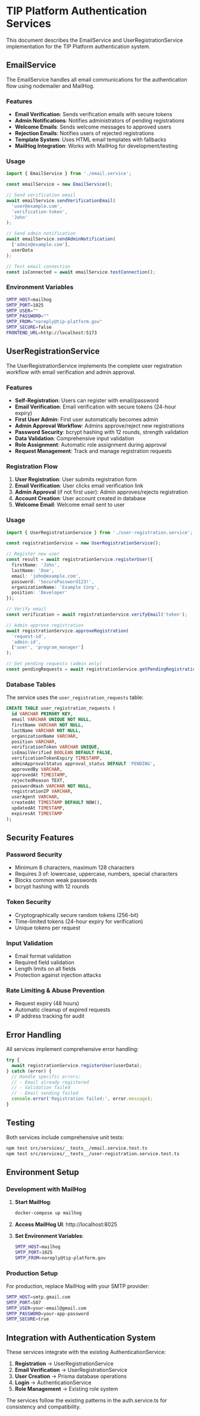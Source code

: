 # TIP Platform Authentication Services

This document describes the EmailService and UserRegistrationService implementation for the TIP Platform authentication system.

## EmailService

The EmailService handles all email communications for the authentication flow using nodemailer and MailHog.

### Features

- **Email Verification**: Sends verification emails with secure tokens
- **Admin Notifications**: Notifies administrators of pending registrations
- **Welcome Emails**: Sends welcome messages to approved users
- **Rejection Emails**: Notifies users of rejected registrations
- **Template System**: Uses HTML email templates with fallbacks
- **MailHog Integration**: Works with MailHog for development/testing

### Usage

```typescript
import { EmailService } from './email.service';

const emailService = new EmailService();

// Send verification email
await emailService.sendVerificationEmail(
  'user@example.com',
  'verification-token',
  'John'
);

// Send admin notification
await emailService.sendAdminNotification(
  ['admin@example.com'],
  userData
);

// Test email connection
const isConnected = await emailService.testConnection();
```

### Environment Variables

```bash
SMTP_HOST=mailhog
SMTP_PORT=1025
SMTP_USER=""
SMTP_PASSWORD=""
SMTP_FROM="noreply@tip-platform.gov"
SMTP_SECURE=false
FRONTEND_URL=http://localhost:5173
```

## UserRegistrationService

The UserRegistrationService implements the complete user registration workflow with email verification and admin approval.

### Features

- **Self-Registration**: Users can register with email/password
- **Email Verification**: Email verification with secure tokens (24-hour expiry)
- **First User Admin**: First user automatically becomes admin
- **Admin Approval Workflow**: Admins approve/reject new registrations
- **Password Security**: bcrypt hashing with 12 rounds, strength validation
- **Data Validation**: Comprehensive input validation
- **Role Assignment**: Automatic role assignment during approval
- **Request Management**: Track and manage registration requests

### Registration Flow

1. **User Registration**: User submits registration form
2. **Email Verification**: User clicks email verification link
3. **Admin Approval** (if not first user): Admin approves/rejects registration
4. **Account Creation**: User account created in database
5. **Welcome Email**: Welcome email sent to user

### Usage

```typescript
import { UserRegistrationService } from './user-registration.service';

const registrationService = new UserRegistrationService();

// Register new user
const result = await registrationService.registerUser({
  firstName: 'John',
  lastName: 'Doe',
  email: 'john@example.com',
  password: 'SecurePassword123!',
  organizationName: 'Example Corp',
  position: 'Developer'
});

// Verify email
const verification = await registrationService.verifyEmail('token');

// Admin approve registration
await registrationService.approveRegistration(
  'request-id',
  'admin-id',
  ['user', 'program_manager']
);

// Get pending requests (admin only)
const pendingRequests = await registrationService.getPendingRegistrations();
```

### Database Tables

The service uses the `user_registration_requests` table:

```sql
CREATE TABLE user_registration_requests (
  id VARCHAR PRIMARY KEY,
  email VARCHAR UNIQUE NOT NULL,
  firstName VARCHAR NOT NULL,
  lastName VARCHAR NOT NULL,
  organizationName VARCHAR,
  position VARCHAR,
  verificationToken VARCHAR UNIQUE,
  isEmailVerified BOOLEAN DEFAULT FALSE,
  verificationTokenExpiry TIMESTAMP,
  adminApprovalStatus approval_status DEFAULT 'PENDING',
  approvedBy VARCHAR,
  approvedAt TIMESTAMP,
  rejectedReason TEXT,
  passwordHash VARCHAR NOT NULL,
  registrationIP VARCHAR,
  userAgent VARCHAR,
  createdAt TIMESTAMP DEFAULT NOW(),
  updatedAt TIMESTAMP,
  expiresAt TIMESTAMP
);
```

## Security Features

### Password Security
- Minimum 8 characters, maximum 128 characters
- Requires 3 of: lowercase, uppercase, numbers, special characters
- Blocks common weak passwords
- bcrypt hashing with 12 rounds

### Token Security
- Cryptographically secure random tokens (256-bit)
- Time-limited tokens (24-hour expiry for verification)
- Unique tokens per request

### Input Validation
- Email format validation
- Required field validation
- Length limits on all fields
- Protection against injection attacks

### Rate Limiting & Abuse Prevention
- Request expiry (48 hours)
- Automatic cleanup of expired requests
- IP address tracking for audit

## Error Handling

All services implement comprehensive error handling:

```typescript
try {
  await registrationService.registerUser(userData);
} catch (error) {
  // Handle specific errors:
  // - Email already registered
  // - Validation failed
  // - Email sending failed
  console.error('Registration failed:', error.message);
}
```

## Testing

Both services include comprehensive unit tests:

```bash
npm test src/services/__tests__/email.service.test.ts
npm test src/services/__tests__/user-registration.service.test.ts
```

## Environment Setup

### Development with MailHog

1. **Start MailHog**:
   ```bash
   docker-compose up mailhog
   ```

2. **Access MailHog UI**: http://localhost:8025

3. **Set Environment Variables**:
   ```bash
   SMTP_HOST=mailhog
   SMTP_PORT=1025
   SMTP_FROM=noreply@tip-platform.gov
   ```

### Production Setup

For production, replace MailHog with your SMTP provider:

```bash
SMTP_HOST=smtp.gmail.com
SMTP_PORT=587
SMTP_USER=your-email@gmail.com
SMTP_PASSWORD=your-app-password
SMTP_SECURE=true
```

## Integration with Authentication System

These services integrate with the existing AuthenticationService:

1. **Registration** → UserRegistrationService
2. **Email Verification** → UserRegistrationService
3. **User Creation** → Prisma database operations
4. **Login** → AuthenticationService
5. **Role Management** → Existing role system

The services follow the existing patterns in the auth.service.ts for consistency and compatibility.